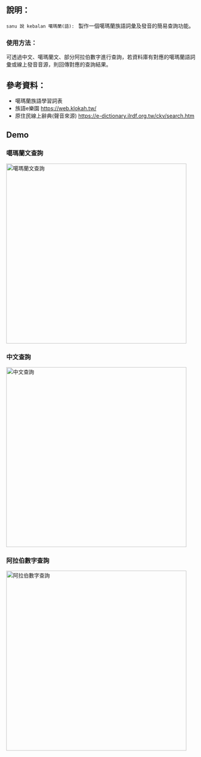 ## 說明： 
`sanu 說 kebalan 噶瑪蘭(語): `
製作一個噶瑪蘭族語詞彙及發音的簡易查詢功能。

### 使用方法：
可透過中文、噶瑪蘭文、部分阿拉伯數字進行查詢，若資料庫有對應的噶瑪蘭語詞彙或線上發音音源，則回傳對應的查詢結果。

## 參考資料：
- 噶瑪蘭族語學習詞表
- 族語e樂園  https://web.klokah.tw/
- 原住民線上辭典(聲音來源)    https://e-dictionary.ilrdf.org.tw/ckv/search.htm

## Demo
### 噶瑪蘭文查詢
<img src="https://github.com/Ben-Buli/sanu-kebalan-line-message-api/assets/84383897/648fb6e0-284b-45b0-900e-f5deaff521c9" width="480" alt="噶瑪蘭文查詢">

### 中文查詢
<img src="https://github.com/Ben-Buli/sanu-kebalan-line-message-api/assets/84383897/d9479dc5-708e-4636-83a9-78950f382f8a" width="480" alt="中文查詢">

### 阿拉伯數字查詢
<img src="https://github.com/Ben-Buli/sanu-kebalan-line-message-api/assets/84383897/e977d5d6-876d-4300-ab41-80abb579ffd8" width="480" alt="阿拉伯數字查詢">
